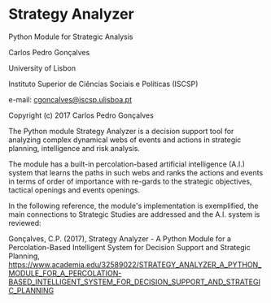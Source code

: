 # Strategy Analyzer
Python Module for Strategic Analysis

Carlos Pedro Gonçalves

University of Lisbon

Instituto Superior de Ciências Sociais e Políticas (ISCSP)

e-mail: cgoncalves@iscsp.ulisboa.pt

Copyright (c) 2017 Carlos Pedro Gonçalves

The Python module Strategy Analyzer is a decision support tool for analyzing complex dynamical webs of events 
and actions in strategic planning, intelligence and risk analysis.

The module has a built-in percolation-based artificial intelligence (A.I.) system that learns the paths in such webs and 
ranks the actions and events in terms of order of importance with re-gards to the strategic objectives, 
tactical openings and events openings.

In the following reference, the module's implementation is exemplified, the main connections to Strategic Studies are addressed 
and the A.I. system is reviewed:

Gonçalves, C.P. (2017), Strategy Analyzer - A Python Module for a Percolation-Based Intelligent System for Decision Support and
Strategic Planning, 
https://www.academia.edu/32589022/STRATEGY_ANALYZER_A_PYTHON_MODULE_FOR_A_PERCOLATION-BASED_INTELLIGENT_SYSTEM_FOR_DECISION_SUPPORT_AND_STRATEGIC_PLANNING

